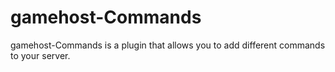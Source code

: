 # gamehost-Commands

gamehost-Commands is a plugin that allows you to add different commands to your server.